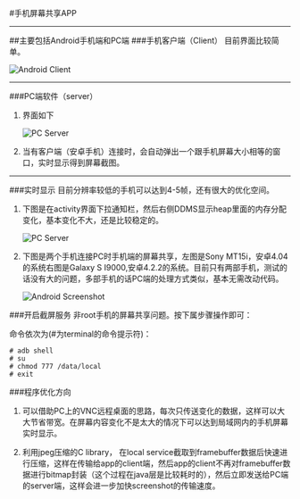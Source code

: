 

#手机屏幕共享APP
***
##主要包括Android手机端和PC端
###手机客户端（Client）
目前界面比较简单。

![Android Client](https://github.com/zhouguangfu09/Screenshot-non-root-/blob/master/png/1.png)
***
###PC端软件（server）
1. 界面如下

   ![PC Server](https://github.com/zhouguangfu09/Screenshot-non-root-/blob/master/png/2.png)

2. 当有客户端（安卓手机）连接时，会自动弹出一个跟手机屏幕大小相等的窗口，实时显示得到屏幕截图。
****
###实时显示
目前分辨率较低的手机可以达到4-5帧，还有很大的优化空间。

1. 下图是在activity界面下拉通知栏，然后右侧DDMS显示heap里面的内存分配变化，基本变化不大，还是比较稳定的。

	![PC Server](https://github.com/zhouguangfu09/Screenshot-non-root-/blob/master/png/3.png)

2. 下图是两个手机连接PC时手机端的屏幕共享，左图是Sony MT15i，安卓4.04的系统右图是Galaxy S I9000,安卓4.2.2的系统。目前只有两部手机，测试的话没有大的问题，多部手机的话PC端的处理方式类似，基本无需改动代码。

	![Android Screenshot](https://github.com/zhouguangfu09/Screenshot-non-root-/blob/master/png/4.png)

###开启截屏服务
非root手机的屏幕共享问题。按下属步骤操作即可：

命令依次为(#为terminal的命令提示符)：

```
# adb shell
# su
# chmod 777 /data/local
# exit
```

###程序优化方向
1. 可以借助PC上的VNC远程桌面的思路，每次只传送变化的数据，这样可以大大节省带宽。在屏幕内容变化不是太大的情况下可以达到局域网内的手机屏幕实时显示。

2. 利用jpeg压缩的C library， 在local service截取到framebuffer数据后快速进行压缩，这样在传输给app的client端，然后app的client不再对framebuffer数据进行bitmap封装（这个过程在java层是比较耗时的），然后立即发送给PC端的server端，这样会进一步加快screenshot的传输速度。

